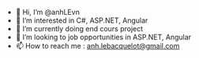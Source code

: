 - 👋 Hi, I’m @anhLEvn
- 👀 I’m interested in C#, ASP.NET, Angular
- 🌱 I’m currently doing end cours project
- 💞️ I’m looking to job opportunities in ASP.NET, Angular
- 📫 How to reach me : anh.lebacquelot@gmail.com

<!---
anhLEvn/anhLEvn is a ✨ special ✨ repository because its `README.md` (this file) appears on your GitHub profile.
You can click the Preview link to take a look at your changes.
--->
